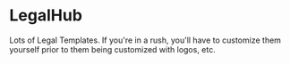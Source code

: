 # LegalHub
Lots of Legal Templates. If you're in a rush, you'll have to customize them yourself prior to them being customized with logos, etc.
